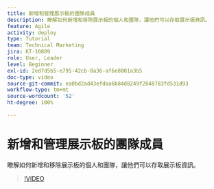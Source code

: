 ```yaml
---
title: 新增和管理展示板的團隊成員
description: 瞭解如何新增和移除展示板的個人和團隊，讓他們可以存取展示板資訊。
feature: Agile
activity: deploy
type: Tutorial
team: Technical Marketing
jira: KT-10809
role: User, Leader
level: Beginner
exl-id: 2ed7d5b5-e795-42cb-8a36-af6e8801a3b5
doc-type: video
source-git-commit: ea0bd2ad43efdaa6b84d8249f2848783fd531d93
workflow-type: tm+mt
source-wordcount: '52'
ht-degree: 100%

---
```


# 新增和管理展示板的團隊成員

瞭解如何新增和移除展示板的個人和團隊，讓他們可以存取展示板資訊。

>[!VIDEO](https://video.tv.adobe.com/v/346808/?quality=12&learn=on)
